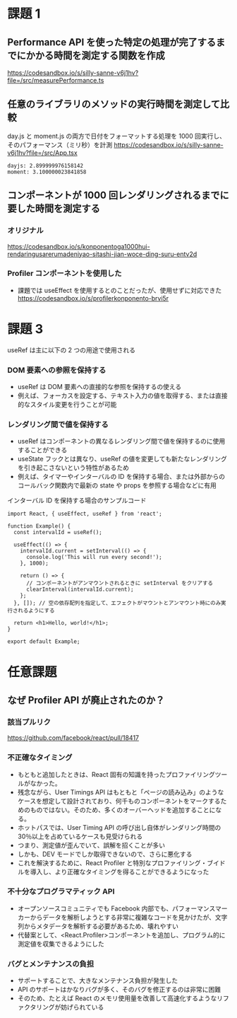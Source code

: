 # 課題 1

## Performance API を使った特定の処理が完了するまでにかかる時間を測定する関数を作成

https://codesandbox.io/s/silly-sanne-v6j1hv?file=/src/measurePerformance.ts

## 任意のライブラリのメソッドの実行時間を測定して比較

day.js と moment.js の両方で日付をフォーマットする処理を 1000 回実行し、そのパフォーマンス（ミリ秒）を計測
https://codesandbox.io/s/silly-sanne-v6j1hv?file=/src/App.tsx

```
dayjs: 2.899999976158142
moment: 3.100000023841858
```

## コンポーネントが 1000 回レンダリングされるまでに要した時間を測定する

### オリジナル

https://codesandbox.io/s/konponentoga1000hui-rendaringusarerumadeniyao-sitashi-jian-woce-ding-suru-entv2d

### Profiler コンポーネントを使用した

- 課題では useEffect を使用するとのことだったが、使用せずに対応できた
  https://codesandbox.io/s/profilerkonponento-brvi5r

# 課題 3

useRef は主に以下の 2 つの用途で使用される

### DOM 要素への参照を保持する

- useRef は DOM 要素への直接的な参照を保持するの使える
- 例えば、フォーカスを設定する、テキスト入力の値を取得する、または直接的なスタイル変更を行うことが可能

### レンダリング間で値を保持する

- useRef はコンポーネントの異なるレンダリング間で値を保持するのに使用することができる
- useState フックとは異なり、useRef の値を変更しても新たなレンダリングを引き起こさないという特性があるため
- 例えば、タイマーやインターバルの ID を保持する場合、または外部からのコールバック関数内で最新の state や props を参照する場合などに有用

インターバル ID を保持する場合のサンプルコード

```
import React, { useEffect, useRef } from 'react';

function Example() {
  const intervalId = useRef();

  useEffect(() => {
    intervalId.current = setInterval(() => {
      console.log('This will run every second!');
    }, 1000);

    return () => {
      // コンポーネントがアンマウントされるときに setInterval をクリアする
      clearInterval(intervalId.current);
    };
  }, []); // 空の依存配列を指定して、エフェクトがマウントとアンマウント時にのみ実行されるようにする

  return <h1>Hello, world!</h1>;
}

export default Example;
```

# 任意課題

## なぜ Profiler API が廃止されたのか？

### 該当プルリク

https://github.com/facebook/react/pull/18417

### 不正確なタイミング

- もともと追加したときは、React 固有の知識を持ったプロファイリングツールがなかった。
- 残念ながら、User Timings API はもともと「ページの読み込み」のようなケースを想定して設計されており、何千ものコンポーネントをマークするためのものではない。そのため、多くのオーバーヘッドを追加することになる。
- ホットパスでは、User Timing API の呼び出し自体がレンダリング時間の 30％以上を占めているケースも見受けられる
- つまり、測定値が歪んでいて、誤解を招くことが多い
- しかも、DEV モードでしか取得できないので、さらに悪化する
- これを解決するために、React Profiler と特別なプロファイリング・ブイドルを導入し、より正確なタイミングを得ることができるようになった

### 不十分なプログラマティック API

- オープンソースコミュニティでも Facebook 内部でも、パフォーマンスマーカーからデータを解析しようとする非常に複雑なコードを見かけたが、文字列からメタデータを解析する必要があるため、壊れやすい
- 代替案として、<React.Profiler>コンポーネントを追加し、プログラム的に測定値を収集できるようにした

### バグとメンテナンスの負担

- サポートすることで、大きなメンテナンス負担が発生した
- API のサポートはかなりバグが多く、そのバグを修正するのは非常に困難
- そのため、たとえば React のメモリ使用量を改善して高速化するようなリファクタリングが妨げられている
